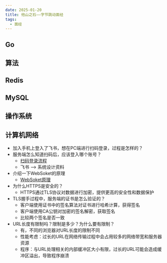 ```yaml
---
date: 2025-01-20
title: 他山之石——字节跳动面经
tags:
  - 面经
---
```


## Go


## 算法


## Redis


## MySQL


## 操作系统


## 计算机网络

- 加入手机上登入了飞书，想在PC端进行扫码登录，过程是怎样的？
-  服务端怎么知道扫码后，应该登入哪个账号？
	- [扫码登录流程](https://arcstack.top/md/interview/advance/advance/system-design/1-scan-code-login.html)
	- 飞书 --> 系统设计资料
- 介绍一下WebSoket的原理
	- [WebSoket原理](https://juejin.cn/post/7086021621542027271)
- 为什么HTTPS是安全的？
	- HTTPS通过TLS协议对数据进行加密，提供更高的安全性和数据保护
- TLS握手过程中，服务端的证书是怎么验证的？
	- 客户端使用证书中的签名算法对证书进行哈希计算，获得签名
	- 客户端使用CA公钥对加密的签名解密，获取签名
	- 比较两个签名是否一致
- URL长度有限制吗？限制是多少？为什么要有限制？
	- 有，不同的浏览器对URL长度的限制不同
	- 性能考虑：过长的URL在网络传输过程中会占用较多的网络带宽和服务器资源
	- 程序：与URL处理相关的内部缓冲区大小有限，过长的URL可能会造成缓冲区溢出，导致程序崩溃